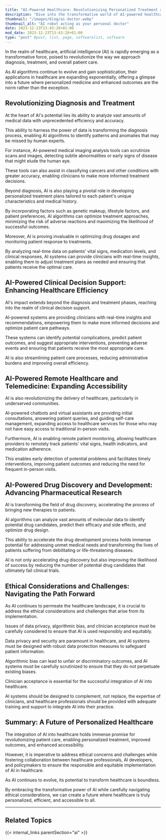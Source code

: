 ```yaml
---
title: "AI-Powered Healthcare: Revolutionizing Personalized Treatment and Improved Outcomes"
description: "Dive into the transformative world of AI-powered healthcare, where personalized treatment plans, enhanced decision-making, and expanded accessibility are paving the way for a healthier future."
thumbnail: "/images/blog/ai-doctor.webp"
thumbnail_alt: "AI robot acting as your personal doctor"
date: 2023-12-23T13:43:28+01:00
mod_date: 2023-12-23T13:43:28+01:00
type: "post" #post, list, page, softwarelist, software
---
```

In the realm of healthcare, artificial intelligence (AI) is rapidly emerging as a transformative force, poised to revolutionize the way we approach diagnosis, treatment, and overall patient care. 

As AI algorithms continue to evolve and gain sophistication, their applications in healthcare are expanding exponentially, offering a glimpse into a future where personalized medicine and enhanced outcomes are the norm rather than the exception.

## Revolutionizing Diagnosis and Treatment

At the heart of AI's potential lies its ability to analyze vast amounts of medical data with unprecedented efficiency and accuracy. 

This ability to harness the power of data is transforming the diagnosis process, enabling AI algorithms to identify patterns and anomalies that may be missed by human experts.

For instance, AI-powered medical imaging analysis tools can scrutinize scans and images, detecting subtle abnormalities or early signs of disease that might elude the human eye. 

These tools can also assist in classifying cancers and other conditions with greater accuracy, enabling clinicians to make more informed treatment decisions.

Beyond diagnosis, AI is also playing a pivotal role in developing personalized treatment plans tailored to each patient's unique characteristics and medical history. 

By incorporating factors such as genetic makeup, lifestyle factors, and patient preferences, AI algorithms can optimize treatment approaches, minimizing the risk of adverse reactions and maximizing the likelihood of successful outcomes.

Moreover, AI is proving invaluable in optimizing drug dosages and monitoring patient response to treatments. 

By analyzing real-time data on patients' vital signs, medication levels, and clinical responses, AI systems can provide clinicians with real-time insights, enabling them to adjust treatment plans as needed and ensuring that patients receive the optimal care.

## AI-Powered Clinical Decision Support: Enhancing Healthcare Efficiency

AI's impact extends beyond the diagnosis and treatment phases, reaching into the realm of clinical decision support. 

AI-powered systems are providing clinicians with real-time insights and recommendations, empowering them to make more informed decisions and optimize patient care pathways.

These systems can identify potential complications, predict patient outcomes, and suggest appropriate interventions, preventing adverse events and ensuring that patients receive the most appropriate care. 

AI is also streamlining patient care processes, reducing administrative burdens and improving overall efficiency.

## AI-Powered Remote Healthcare and Telemedicine: Expanding Accessibility

AI is also revolutionizing the delivery of healthcare, particularly in underserved communities. 

AI-powered chatbots and virtual assistants are providing initial consultations, answering patient queries, and guiding self-care management, expanding access to healthcare services for those who may not have easy access to traditional in-person visits.

Furthermore, AI is enabling remote patient monitoring, allowing healthcare providers to remotely track patients' vital signs, health indicators, and medication adherence. 

This enables early detection of potential problems and facilitates timely interventions, improving patient outcomes and reducing the need for frequent in-person visits.

## AI-Powered Drug Discovery and Development: Advancing Pharmaceutical Research

AI is transforming the field of drug discovery, accelerating the process of bringing new therapies to patients. 

AI algorithms can analyze vast amounts of molecular data to identify potential drug candidates, predict their efficacy and side effects, and optimize drug design.

This ability to accelerate the drug development process holds immense potential for addressing unmet medical needs and transforming the lives of patients suffering from debilitating or life-threatening diseases. 

AI is not only accelerating drug discovery but also improving the likelihood of success by reducing the number of potential drug candidates that ultimately fail clinical trials.

## Ethical Considerations and Challenges: Navigating the Path Forward

As AI continues to permeate the healthcare landscape, it is crucial to address the ethical considerations and challenges that arise from its implementation. 

Issues of data privacy, algorithmic bias, and clinician acceptance must be carefully considered to ensure that AI is used responsibly and equitably.

Data privacy and security are paramount in healthcare, and AI systems must be designed with robust data protection measures to safeguard patient information. 

Algorithmic bias can lead to unfair or discriminatory outcomes, and AI systems must be carefully scrutinized to ensure that they do not perpetuate existing biases.

Clinician acceptance is essential for the successful integration of AI into healthcare. 

AI systems should be designed to complement, not replace, the expertise of clinicians, and healthcare professionals should be provided with adequate training and support to integrate AI into their practice.

## Summary: A Future of Personalized Healthcare

The integration of AI into healthcare holds immense promise for revolutionizing patient care, enabling personalized treatment, improved outcomes, and enhanced accessibility. 

However, it is imperative to address ethical concerns and challenges while fostering collaboration between healthcare professionals, AI developers, and policymakers to ensure the responsible and equitable implementation of AI in healthcare.

As AI continues to evolve, its potential to transform healthcare is boundless. 

By embracing the transformative power of AI while carefully navigating ethical considerations, we can create a future where healthcare is truly personalized, efficient, and accessible to all.


***
## Related Topics

{{< internal_links parentSection="ai" >}}
